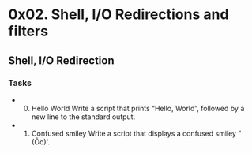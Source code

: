 # 0x02. Shell, I/O Redirections and filters
## Shell, I/O Redirection
### Tasks

* 0. Hello World
Write a script that prints “Hello, World”, followed by a new line to the standard output.

* 1. Confused smiley
Write a script that displays a confused smiley "(Ôo)'.
